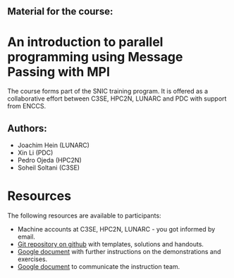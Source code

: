 ## Material for the course:
# An introduction to parallel programming using Message Passing with MPI

The course forms part of the SNIC training program.  It is offered as
a collaborative effort between C3SE, HPC2N, LUNARC and PDC with support from ENCCS.

## Authors: 
* Joachim Hein (LUNARC) 
* Xin Li (PDC) 
* Pedro Ojeda (HPC2N)
* Soheil Soltani (C3SE)

# Resources
The following resources are available to participants:

* Machine accounts at C3SE, HPC2N, LUNARC - you got informed by email.
* [Git repository on github](https://github.com/SNIC-MPI-course/MPI-course) with templates, solutions and handouts.
* [Google document](https://docs.google.com/document/d/1RJYToXAKCNMYiSL-Z9K15mgZqcWrE6GbCpOoFOTiu2o/edit#heading=h.qfo0da5votdg) with further instructions on the demonstrations and exercises.
* [Google document](https://docs.google.com/document/d/1g3f02gxCuQEj-V1H-TQfW_hE3fwObAvy5-5p65t2nJ0/edit?usp=sharing) to communicate the instruction team. 